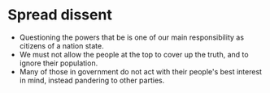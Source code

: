# Spread dissent

* Questioning the powers that be is one of our main responsibility as citizens of a nation state.
* We must not allow the people at the top to cover up the truth, and to ignore their population.
* Many of those in government do not act with their people's best interest in mind, instead pandering to other parties.
